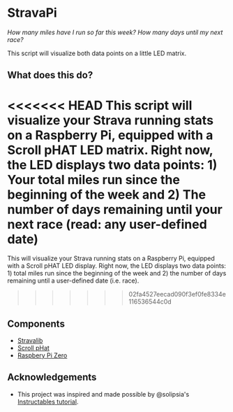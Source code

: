 # StravaPi

*How many miles have I run so far this week? How many days until my next race?*

This script will visualize both data points on a little LED matrix.

## What does this do?

<<<<<<< HEAD
This script will visualize your Strava running stats on a Raspberry Pi, equipped with a Scroll pHAT LED matrix. Right now, the LED displays two data points: 1) Your total miles run since the beginning of the week and 2) The number of days remaining until your next race (read: any user-defined date)
=======
This will visualize your Strava running stats on a Raspberry Pi, equipped with a Scroll pHAT LED display. Right now, the LED displays two data points: 1) total miles run since the beginning of the week and 2) the number of days remaining until a user-defined date (i.e. race).  
>>>>>>> 02fa4527eecad090f3ef0fe8334e116536544c0d

## Components

* [Stravalib](https://pythonhosted.org/stravalib/api.html?highlight=client#module-stravalib.client)
* [Scroll pHat](https://shop.pimoroni.com/products/scroll-phat)
* [Raspbery Pi Zero](https://www.raspberrypi.org/products/raspberry-pi-zero/)

## Acknowledgements

* This project was inspired and made possible by @solipsia's [Instructables tutorial](http://www.instructables.com/member/solipsia/).
